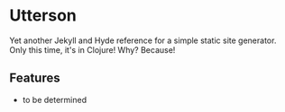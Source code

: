 # Utterson #

Yet another Jekyll and Hyde reference for a simple static site
generator. Only this time, it's in Clojure! Why? Because!

## Features ##

 * to be determined
